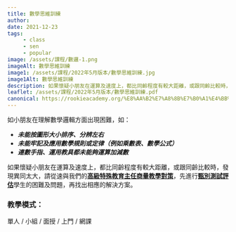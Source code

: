 ```yaml
---
title: 數學思維訓練
author:
date: 2021-12-23
tags: 
     - class
     - sen
     - popular
image: /assets/課程/數邏-1.png
imageAlt: 數學思維訓練
image1: /assets/課程/2022年5月版本/數學思維訓練.jpg
image1Alt: 數學思維訓練
description: 如果懷疑小朋友在運算及速度上，都比同齡程度有較大距離，或跟同齡比較時，參加此課程有助解決小朋友對理解數學邏輯方面出現的問題、例如形大小排序、分辨左右等；未能牢記及應用數學規則或定律；連數手指、運用教具都未能夠運算加減數等。
leaflet: /assets/課程/2022年5月版本/數學思維訓練.pdf
canonical: https://rookieacademy.org/%E8%AA%B2%E7%A8%8B%E7%B0%A1%E4%BB%8B/%E6%95%B8%E5%AD%B8%E6%80%9D%E7%B6%AD%E8%A8%93%E7%B7%B4/
---
```

如小朋友在理解數學邏輯方面出現困難，如：

- ***未能按圖形大小排序、分辨左右***
- ***未能牢記及應用數學規則或定律（例如乘數表、數學公式）***
- ***連數手指、運用教具都未能夠運算加減數***

如果懷疑小朋友在運算及速度上，都比同齡程度有較大距離，或跟同齡比較時，發現異同太大，請從速與我們的[**高級特殊教育主任商量教學對策**](/留言給我們/)，先進行[**甄別測試評估**](/課程簡介/甄別測試服務/)學生的困難及問題，再找出相應的解決方案。

### 教學模式：

單人 / 小組 / 面授 / 上門 / 網課 